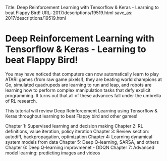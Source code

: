 Title: Deep Reinforcement Learning with Tensorflow & Keras - Learning to beat Flappy Bird! 
URL: 2017/descriptions/19519.html
save_as: 2017/descriptions/19519.html

# Deep Reinforcement Learning with Tensorflow & Keras - Learning to beat Flappy Bird! 

You may have noticed that computers can now automatically learn to play ATARI games (from raw game pixels!), they are beating world champions at Go, simulated quadrupeds are learning to run and leap, and robots are learning how to perform complex manipulation tasks that defy explicit programming. It turns out that all of these advances fall under the umbrella of RL research. 

This tutorial will review Deep Reinforcement Learning using Tensorflow & Keras throughout learning to beat Flappy bird and other games!  

Chapter 1: Supervised learning and decision making 
Chapter 2: RL definitions, value iteration, policy iteration
Chapter 3: Review section: autodiff, backpropagation, optimization 
Chapter 4: Learning dynamical system models from data 
Chapter 5: Deep Q-learning, SARSA, and others
Chapter 6: Deep Q-learning improvmenet - DDQN
Chapter 7: Advanced model learning: predicting images and videos


